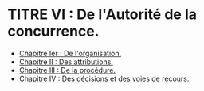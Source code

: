 # TITRE VI : De l'Autorité de la concurrence.

- [Chapitre Ier : De l'organisation.](chapitre-ier)
- [Chapitre II : Des attributions.](chapitre-ii)
- [Chapitre III : De la procédure.](chapitre-iii)
- [Chapitre IV : Des décisions et des voies de recours.](chapitre-iv)

